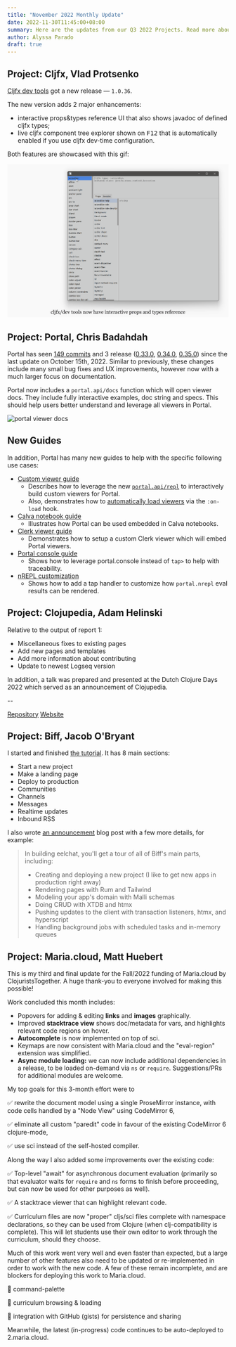 ```yaml
---
title: "November 2022 Monthly Update"
date: 2022-11-30T11:45:00+08:00
summary: Here are the updates from our Q3 2022 Projects. Read more about Cljfx, Portal, Exo, Clojupedia, Biff, Maria.cloud, Mathbox-cljs, and Clj-kondo and related.
author: Alyssa Parado
draft: true
---
```


## Project: Cljfx, Vlad Protsenko 

[Cljfx dev tools](https://github.com/cljfx/dev) got a new release — `1.0.36`. 

The new version adds 2 major enhancements:
- interactive props&types reference UI that also shows javadoc of defined cljfx types;
- live cljfx component tree explorer shown on <kbd>F12</kbd> that is automatically enabled if you use cljfx dev-time configuration.

Both features are showcased with this gif:

![Demo](https://raw.githubusercontent.com/cljfx/dev/main/demo.gif)



## Project: Portal, Chris Badahdah

Portal has seen [149 commits][commits] and 3 release ([0.33.0][0], [0.34.0][1],
[0.35.0][2]) since the last update on October 15th, 2022. Similar to previously,
these changes include many small bug fixes and UX improvements, however now with
a much larger focus on documentation.

Portal now includes a `portal.api/docs` function which will open viewer docs.
They include fully interactive examples, doc string and specs. This should help
users better understand and leverage all viewers in Portal.

![portal viewer docs](https://user-images.githubusercontent.com/1986211/204972402-ac9a25ec-b779-4cfd-ac10-80aed378d8f8.png)

## New Guides

In addition, Portal has many new guides to help with the specific following use
cases:

- [Custom viewer guide][custom-viewers]
  - Describes how to leverage the new [`portal.api/repl`][portal-repl] to
    interactively build custom viewers for Portal.
  - Also, demonstrates how to [automatically load viewers][auto-loading] via the
    `:on-load` hook.
- [Calva notebook guide][calva-notebooks]
  - Illustrates how Portal can be used embedded in Calva notebooks.
- [Clerk viewer guide][clerk]
  - Demonstrates how to setup a custom Clerk viewer which will embed Portal
    viewers.
- [Portal console guide][portal-console]
  - Shows how to leverage portal.console instead of `tap>` to help with
    traceability.
- [nREPL customization][nrepl-customization]
  - Shows how to add a tap handler to customize how `portal.nrepl` eval results
    can be rendered.

[commits]: https://github.com/djblue/portal/compare/0.32.0...0.35.0
[0]: https://github.com/djblue/portal/releases/tag/0.33.0
[1]: https://github.com/djblue/portal/releases/tag/0.34.0
[2]: https://github.com/djblue/portal/releases/tag/0.35.0
[custom-viewers]: https://github.com/djblue/portal/tree/master/examples/portal-present
[portal-repl]: https://github.com/djblue/portal/tree/master/examples/portal-present#portal-nrepl
[auto-loading]: https://github.com/djblue/portal/tree/master/examples/portal-present#auto-loading
[calva-notebooks]: https://github.com/djblue/portal/blob/master/doc/editors/vs-code-notebook.md
[clerk]: https://github.com/djblue/portal/blob/master/doc/guides/clerk.md
[portal-console]: https://github.com/djblue/portal/blob/master/doc/guides/portal-console.md
[nrepl-customization]: https://github.com/djblue/portal/blob/master/doc/guides/nrepl.md#customization


## Project: Clojupedia, Adam Helinski

Relative to the output of report 1:

- Miscellaneous fixes to existing pages
- Add new pages and templates
- Add more information about contributing
- Update to newest Logseq version

In addition, a talk was prepared and presented at the Dutch Clojure
Days 2022 which served as an announcement of Clojupedia.

--

[Repository](https://github.com/clojupedia/clojupedia.org)
[Website](https://github.com/logseq/logseq)


## Project: Biff, Jacob O'Bryant

I started and finished [the tutorial](https://biffweb.com/docs/tutorial/build-a-chat-app/).
It has 8 main sections:

 - Start a new project
 - Make a landing page
 - Deploy to production
 - Communities
 - Channels
 - Messages
 - Realtime updates
 - Inbound RSS

I also wrote [an announcement](https://biffweb.com/p/tutorial/) blog post with a few more details,
for example:

> In building eelchat, you'll get a tour of all of Biff's main parts, including:
>
>  - Creating and deploying a new project (I like to get new apps in production right away)
>  - Rendering pages with Rum and Tailwind
>  - Modeling your app's domain with Malli schemas
>  - Doing CRUD with XTDB and htmx
>  - Pushing updates to the client with transaction listeners, htmx, and hyperscript
>  - Handling background jobs with scheduled tasks and in-memory queues


## Project: Maria.cloud, Matt Huebert

This is my third and final update for the Fall/2022 funding of Maria.cloud by ClojuristsTogether. A huge thank-you to everyone involved for making this possible!

Work concluded this month includes:

- Popovers for adding & editing **links** and **images** graphically.
- Improved **stacktrace view** shows doc/metadata for vars, and highlights relevant code regions on hover.
- **Autocomplete** is now implemented on top of sci.
- Keymaps are now consistent with Maria.cloud and the "eval-region" extension was simplified.
- **Async module loading:** we can now include additional dependencies in a release, to be loaded on-demand via `ns` or `require`. Suggestions/PRs for additional modules are welcome.

My top goals for this 3-month effort were to 

✅ rewrite the document model using a single ProseMirror instance, with code cells handled by a "Node View" using CodeMirror 6,

✅ eliminate all custom "paredit" code in favour of the existing CodeMirror 6 clojure-mode,

✅ use sci instead of the self-hosted compiler.

Along the way I also added some improvements over the existing code:

✅ Top-level "await" for asynchronous document evaluation (primarily so that evaluator waits for `require` and `ns` forms to finish before proceeding, but can now be used for other purposes as well).

✅ A stacktrace viewer that can highlight relevant code.

✅ Curriculum files are now "proper" cljs/sci files complete with namespace declarations, so they can be used from Clojure (when clj-compatibility is complete). This will let students use their own editor to work through the curriculum, should they choose.

Much of this work went very well and even faster than expected, but a large number of other features also need to be updated or re-implemented in order to work with the new code. A few of these remain incomplete, and are blockers for deploying this work to Maria.cloud.

🔲 command-palette

🔲 curriculum browsing & loading

🔲 integration with GitHub (gists) for persistence and sharing

Meanwhile, the latest (in-progress) code continues to be auto-deployed to 2.maria.cloud.







